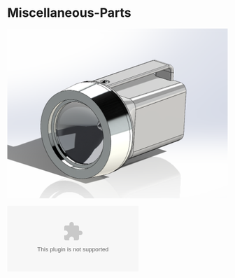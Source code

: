 # Miscellaneous-Parts

![FlashlightAssembly.png](/Miscellaneous-Parts/FlashlightAssembly.png?raw=true) 

![FlashlightAssembly.zip](/Miscellaneous-Parts/FLASHLIGHTASSEMBLY.zip?raw=true) 